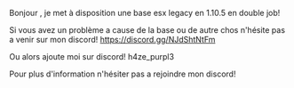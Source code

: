 Bonjour , je met à disposition une base esx legacy en 1.10.5 en double job!

Si vous avez un problème a cause de la base ou de autre chos n'hésite pas a venir sur mon discord!
https://discord.gg/NJdShtNtFm

Ou alors ajoute moi sur discord!
h4ze_purpl3

Pour plus d'information n'hésiter pas a rejoindre mon discord!
